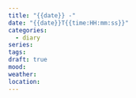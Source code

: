 ```yaml
---
title: "{{date}} -"
date: "{{date}}T{{time:HH:mm:ss}}"
categories:
  - diary
series: 
tags: 
draft: true
mood: 
weather: 
location:
---
```

